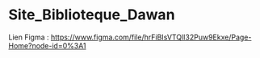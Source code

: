 # Site_Biblioteque_Dawan
Lien Figma :
https://www.figma.com/file/hrFiBIsVTQlI32Puw9Ekxe/Page-Home?node-id=0%3A1
